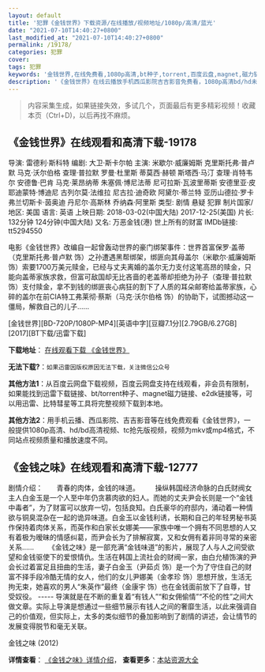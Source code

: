 ```yaml
---
layout: default
title: '犯罪《金钱世界》下载资源/在线播放/视频地址/1080p/高清/蓝光'
date: "2021-07-10T14:40:27+0800"
last_modified_at: "2021-07-10T14:40:27+0800"
permalink: /19178/
categories: 犯罪
cover:
tags: 犯罪
keywords: '金钱世界,在线免费看,1080p高清,bt种子,torrent,百度云盘,magnet,磁力链,迅雷下载资源'
description: '《金钱世界》在线云播放手机西瓜影院吉吉影音免费看，1080p高清bd/hd未删减完整版和tc抢先枪版，mkv/mp4格式，附带bt/torrent种子、magnet/磁力链、百度云盘、网盘资源迅雷下载链接'
---
```


>内容采集生成，如果链接失效，多试几个，页面最后有更多精彩视频！收藏本页（Ctrl+D)，以后再找不麻烦。


## 《金钱世界》在线观看和高清下载-19178

导演: 雷德利·斯科特 编剧: 大卫·斯卡尔帕 主演: 米歇尔·威廉姆斯 克里斯托弗·普卢默 马克·沃尔伯格 查理·普拉默 罗曼·杜里斯 蒂莫西·赫顿 斯塔西·马汀 查理·肖特韦尔 安德鲁·巴肯 马克·莱昂纳蒂 朱塞佩·博尼法蒂 尼可拉斯·瓦波里蒂斯 安德里亚·皮耶迪蒙特·博迪尼 古列尔莫·法维拉 尼古拉·迪奇欧 阿黛尔·蒂兰特 亚历山德拉·罗卡 弗兰切斯卡·茵奥迪 丹尼尔·高斯林 乔纳森·阿里斯 类型: 剧情 悬疑 犯罪 制片国家/地区: 美国 语言: 英语 上映日期: 2018-03-02(中国大陆) 2017-12-25(美国) 片长: 132分钟 124分钟(中国大陆) 又名: 万恶金钱(港) 世上所有的财富 IMDb链接: tt5294550

电影《金钱世界》改编自一起曾轰动世界的豪门绑架事件：世界首富保罗·盖蒂（克里斯托弗·普卢默 饰）之孙遭遇黑帮绑架，绑匪向其母盖尔（米歇尔·威廉姆斯 饰）索要1700万美元赎金，已经与丈夫离婚的盖尔无力支付这笔高昂的赎金，只能向盖蒂家族求救，但富可敌国却无比吝啬的老盖蒂却拒绝为孙子（查理·普拉默 饰）支付赎金，拿不到钱的绑匪丧心病狂的割下了人质的耳朵邮寄给盖蒂家族，心碎的盖尔在前CIA特工弗莱彻·蔡斯（马克·沃尔伯格 饰）的协助下，试图撼动这一僵局，解救自己的儿子……


[金钱世界][BD-720P/1080P-MP4][英语中字][豆瓣7.1分][2.79GB/6.27GB][2017][BT下载/迅雷下载]

**下载地址**： [在线观看下载 《金钱世界》](https://www.btdx8.com/torrent/jqsj_2017.html) 


**无法下载?**：`如果迅雷因版权原因无法下载，关注微信公众号 `

**其他方法1**：从百度云网盘下载视频，百度云网盘支持在线观看，非会员有限制，如果能找到迅雷下载链接、bt/torrent种子、magnet磁力链接、e2dk链接等，可以用迅雷、比特彗星等工具将完整视频下载到本地。

**其他方法2**：用手机云播、西瓜影院、吉吉影音等在线免费观看《金钱世界》，一般提供1080p高清、hd/bd高清视频、tc抢先版视频，视频为mkv或mp4格式，不同站点视频质量和播放速度不同。


## 《金钱之味》在线观看和高清下载-12777

剧情介绍：　　青春的肉体，金钱的味道。 　　操纵韩国经济命脉的白氏财阀女主人白金玉是一个人至中年仍贪慕肉欲的妇人。而她的丈夫尹会长则是一个“金钱中毒者”，为了财富可以放弃一切，包括良知。白氏豪华的府邸内，涌动着一种情欲与铜臭混杂在一起的诡异味道。白金玉以金钱利诱，长期和自己的年轻男秘书英作保持着肉体关系，而英作和白家长女娜美——家族中唯一个拥有不同思想的人又有着极为暧昧的情感纠葛，而尹会长为了排解寂寞，又和女佣有着非同寻常的亲密关系……  　　《金钱之味》是一部充满“金钱味道”的影片，展现了人与人之间受欲望和金钱驱使下的爱恨情仇。生活在韩国上流社会的财阀一家，由白允植饰演的尹会长过着富足且扭曲的生活，妻子白金玉（尹茹贞 饰）是一个为了守住自己的财富不择手段冷酷无情的女人，他们的女儿尹娜美（金孝珍 饰）思想开放，生活无拘无束，她喜欢的男人“朱英作”最终（金康宇 饰）也在金钱面前放下了自尊，甘受奴役。 ----- 导演就是在不断的重复着“有钱人”“和女佣偷情”“不伦的性”之间大做文章。实际上导演是想通过一些细节展示有钱人之间的奢靡生活，以此来强调自己的价值观，但实际上，太多的类似细节的叠加影响到了剧情的讲述，会让情节的发展变得脱节和毫无关联。


金钱之味 (2012)

**详情查看**： [《金钱之味》详情介绍](/movie/12777/)， **查看更多**：[本站资源大全](/movie/t/all/)

